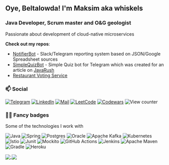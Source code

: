 ## Oye, Beltalowda! I'm Maksim aka whiskels
### Java Developer, Scrum master and O&G geologist

Passionate about development of cloud-native microservices

**Check out my repos**:
- [NotifierBot](https://github.com/whiskels/TelegramNotifierBot) - Slack/Telegram reporting system based on JSON/Google Spreadsheet sources
- [SimpleQuizBot](https://github.com/whiskels/simpleQuizBot) - Simple Quiz bot for Telegram which was created for an article on [JavaRush](https://javarush.ru)
- [Restaurant Voting Service](https://github.com/whiskels/Restaurant-Voting-REST-API)

### 📫  Social
[![Telegram](https://img.shields.io/badge/TELEGRAM-WHISKELS-grey?logo=telegram&style=for-the-badge)](https://t.me/whiskels) [![LinkedIn](https://img.shields.io/badge/linkedin-grey.svg?style=for-the-badge&logo=linkedin&logoColor=white)](https://www.linkedin.com/in/whiskels
) [![Mail](https://img.shields.io/badge/mail-grey?logo=Gmail&style=for-the-badge)](mailto:kuzmingeo@gmail.com?subject=[GitHub]) [![LeetCode](https://img.shields.io/badge/LEETCODE-grey?logo=leetcode&style=for-the-badge)](https://leetcode.com/whiskels/)
[![Codewars](https://img.shields.io/badge/Codewars-grey?style=for-the-badge&logo=codewars&logoColor=red)](https://www.codewars.com/users/whiskels) ![View counter](https://komarev.com/ghpvc/?username=whiskels&style=for-the-badge)

### 👨‍💻  Fancy badges
Some of the technologies I work with

![Java](https://img.shields.io/badge/java-grey.svg?style=for-the-badge&logo=java&logoColor=white) ![Spring](https://img.shields.io/badge/spring-grey.svg?style=for-the-badge&logo=spring&logoColor=white) ![Postgres](https://img.shields.io/badge/postgres-grey.svg?style=for-the-badge&logo=postgresql&logoColor=white) ![Oracle](https://img.shields.io/badge/Oracle-grey?style=for-the-badge&logo=oracle&logoColor=white) ![Apache Kafka](https://img.shields.io/badge/Apache%20Kafka-grey?style=for-the-badge&logo=apachekafka) ![Kubernetes](https://img.shields.io/badge/kubernetes-grey.svg?style=for-the-badge&logo=kubernetes&logoColor=white) ![Istio](https://img.shields.io/badge/ISTIO-grey?logo=istio&style=for-the-badge&logoColor=white) ![Junit](https://img.shields.io/badge/JUnit-grey.svg?style=for-the-badge&logo=Junit5&logoColor=white) ![Mockito](https://img.shields.io/badge/mockito-grey.svg?style=for-the-badge&logo=mockito&logoColor=white) ![GitHub Actions](https://img.shields.io/badge/github%20actions-grey.svg?style=for-the-badge&logo=githubactions&logoColor=white) ![Jenkins](https://img.shields.io/badge/jenkins-grey.svg?style=for-the-badge&logo=jenkins&logoColor=white) ![Apache Maven](https://img.shields.io/badge/Apache%20Maven-grey?style=for-the-badge&logo=Apache%20Maven&logoColor=white) ![Gradle](https://img.shields.io/badge/Gradle-grey.svg?style=for-the-badge&logo=Gradle&logoColor=white) ![Heroku](https://img.shields.io/badge/heroku-grey.svg?style=for-the-badge&logo=heroku&logoColor=white)


<a href = "https://github.com/whiskels">
  <img align="center" src="https://github-readme-stats.vercel.app/api?username=whiskels&show_icons=true&theme=tokyonight&include_all_commits=true&hide_rank=true" />
</a>
<a href = "https://leetcode.com/whiskels/">
  <img align="center" src="https://leetcode.card.workers.dev/?username=whiskels&theme=nord" />
</a>
